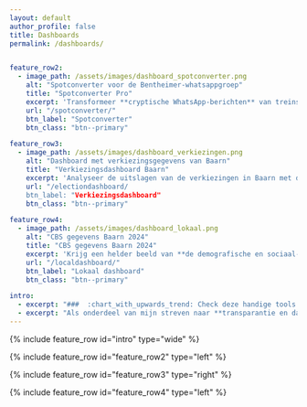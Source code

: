 ```yaml
---
layout: default
author_profile: false
title: Dashboards
permalink: /dashboards/


feature_row2:
  - image_path: /assets/images/dashboard_spotconverter.png
    alt: "Spotconverter voor de Bentheimer-whatsappgroep"
    title: "Spotconverter Pro"
    excerpt: 'Transformeer **cryptische WhatsApp-berichten** van treinspotters in heldere, bruikbare informatie. Deze tool analyseert jargon en routes, berekent een geschatte passage-tijd voor een gekozen station en helpt u zo beter te anticiperen op naderende treinen. Alle data wordt live van een centrale locatie geladen, zodat u altijd over de meest actuele informatie beschikt.'
    url: "/spotconverter/"
    btn_label: "Spotconverter"
    btn_class: "btn--primary"

feature_row3:
  - image_path: /assets/images/dashboard_verkiezingen.png
    alt: "Dashboard met verkiezingsgegevens van Baarn"
    title: "Verkiezingsdashboard Baarn"
    excerpt: 'Analyseer de uitslagen van de verkiezingen in Baarn met dit **interactieve dashboard**. Vergelijk de resultaten tussen verschillende partijen en stembureaus binnen de gemeente. Dit instrument maakt de lokale democratie visueel en helpt om de politieke verschuivingen beter te begrijpen.'
    url: "/electiondashboard/
    btn_label: "Verkiezingsdashboard"
    btn_class: "btn--primary"

feature_row4:
  - image_path: /assets/images/dashboard_lokaal.png
    alt: "CBS gegevens Baarn 2024"
    title: "CBS gegevens Baarn 2024"
    excerpt: 'Krijg een helder beeld van **de demografische en sociaal-economische samenstelling** van Baarn met data van het CBS. Dit dashboard toont belangrijke indicatoren over bevolking, wonen en economie op een overzichtelijke kaart. Ideaal voor iedereen die geïnteresseerd is in de feiten en cijfers achter het lokale beleid.'
    url: "/localdashboard/"
    btn_label: "Lokaal dashboard"
    btn_class: "btn--primary"

intro: 
  - excerpt: "###  :chart_with_upwards_trend: Check deze handige tools!"
  - excerpt: "Als onderdeel van mijn streven naar **transparantie en datagedreven werken**, ontwikkel ik _open-source dashboards_ om complexe informatie toegankelijk te maken. Deze tools bieden unieke inzichten, van **lokale statistieken** tot **verkiezingsdata** en zelfs de **analyse van specialistisch jargon**. Duik in de data en ontdek de verhalen die de cijfers vertellen."
---
```


{% include feature_row id="intro" type="wide" %}

<!-- {% include feature_row type="wide" %} -->

{% include feature_row id="feature_row2" type="left" %}

{% include feature_row id="feature_row3" type="right" %}

{% include feature_row id="feature_row4" type="left" %}
